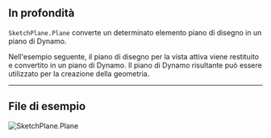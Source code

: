 ## In profondità
`SketchPlane.Plane` converte un determinato elemento piano di disegno in un piano di Dynamo.

Nell'esempio seguente, il piano di disegno per la vista attiva viene restituito e convertito in un piano di Dynamo. Il piano di Dynamo risultante può essere utilizzato per la creazione della geometria.
___
## File di esempio

![SketchPlane.Plane](./Revit.Elements.SketchPlane.Plane_img.jpg)
